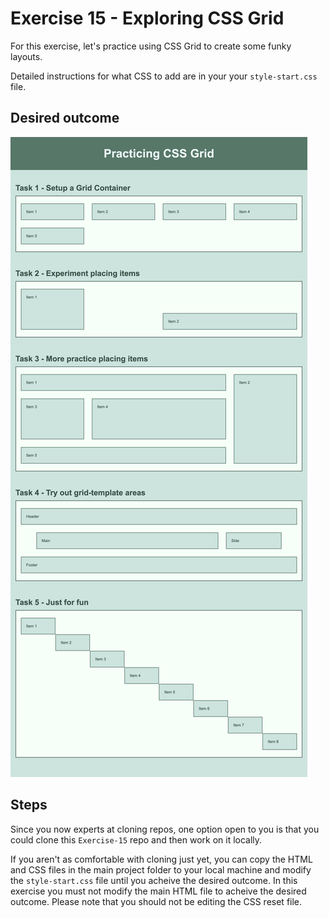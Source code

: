 # Exercise 15 - Exploring CSS Grid

For this exercise, let's practice using CSS Grid to create some funky layouts.

Detailed instructions for what CSS to add are in your your `style-start.css` file.

## Desired outcome

![This is an image of the finished product](/images/desired-outcome.png)

## Steps

Since you now experts at cloning repos, one option open to you is that you could clone this `Exercise-15` repo and then work on it locally.

If you aren't as comfortable with cloning just yet, you can copy the HTML and CSS files in the main project folder to your local machine and modify the `style-start.css` file until you acheive the desired outcome. In this exercise you must not modify the main HTML file to acheive the desired outcome. Please note that you should not be editing the CSS reset file.
